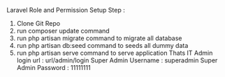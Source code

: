 Laravel Role and Permission Setup Step : 
1. Clone Git Repo
2. run composer update command
3. run php artisan migrate command to migrate all database
4. run php artisan db:seed command to seeds all dummy data
5. run php artisan serve command to serve application
Thats IT
Admin login url : url/admin/login
Super Admin Username : superadmin
Super Admin Password : 11111111

